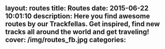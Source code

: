 layout: routes
title: Routes
date: 2015-06-22 10:01:10
description: Here you find awesome routes by our Trackfellas. Get inspired, find new tracks all around the world and get traveling!
cover: /img/routes_fb.jpg
categories:
---
